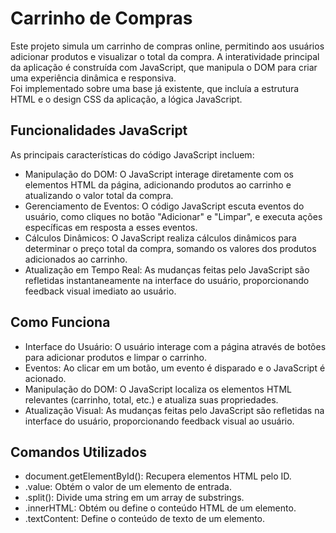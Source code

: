 # Carrinho de Compras
Este projeto simula um carrinho de compras online, permitindo aos usuários adicionar produtos e visualizar o total da compra. A interatividade principal da aplicação é construída com JavaScript, que manipula o DOM para criar uma experiência dinâmica e responsiva.  
Foi implementado sobre uma base já existente, que incluía a estrutura HTML e o design CSS da aplicação, a lógica JavaScript.

## Funcionalidades JavaScript
As principais características do código JavaScript incluem:
- Manipulação do DOM: O JavaScript interage diretamente com os elementos HTML da página, adicionando produtos ao carrinho e atualizando o valor total da compra.
- Gerenciamento de Eventos: O código JavaScript escuta eventos do usuário, como cliques no botão "Adicionar" e "Limpar", e executa ações específicas em resposta a esses eventos.
- Cálculos Dinâmicos: O JavaScript realiza cálculos dinâmicos para determinar o preço total da compra, somando os valores dos produtos adicionados ao carrinho.
- Atualização em Tempo Real: As mudanças feitas pelo JavaScript são refletidas instantaneamente na interface do usuário, proporcionando feedback visual imediato ao usuário.

## Como Funciona
- Interface do Usuário: O usuário interage com a página através de botões para adicionar produtos e limpar o carrinho.
- Eventos: Ao clicar em um botão, um evento é disparado e o JavaScript é acionado.
- Manipulação do DOM: O JavaScript localiza os elementos HTML relevantes (carrinho, total, etc.) e atualiza suas propriedades.
- Atualização Visual: As mudanças feitas pelo JavaScript são refletidas na interface do usuário, proporcionando feedback visual ao usuário.

## Comandos Utilizados
- document.getElementById(): Recupera elementos HTML pelo ID.
- .value: Obtém o valor de um elemento de entrada.
- .split(): Divide uma string em um array de substrings.
- .innerHTML: Obtém ou define o conteúdo HTML de um elemento.
- .textContent: Define o conteúdo de texto de um elemento.
